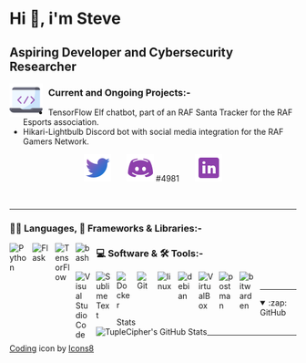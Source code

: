 # Hi 👋, i'm Steve 

## Aspiring Developer and Cybersecurity Researcher

<!-- Badges section -->

<img align="left" alt="Current Projects" width="58px" src="./Icons/icons8-coding-58.png" style="padding-right:10px;" />

<!-- Ongoing projects section -->
### Current and Ongoing Projects:-

  - TensorFlow Elf chatbot, part of an RAF Santa Tracker for the RAF Esports association.
  -	Hikari-Lightbulb Discord bot with social media integration for the RAF Gamers Network.

<!-- Social icons section -->
<p align="center">
  <a href="https://twitter.com/Muonprime"><img width="48px" alt="Twitter" title="Twitter" src="./Icons/icons8-twitter-48.png"/></a>
  &#8287;&#8287;&#8287;&#8287;&#8287;
  <img alt="Discord" width="48px" src="./Icons/icons8-discord-48.png" style="padding-right:3px;" />#4981
  &#8287;&#8287;&#8287;&#8287;&#8287;
  <a href="https://www.linkedin.com/in/stephen-jobling-769480b0/" alt="Linked In"><img width="48px" src="./Icons/icons8-linkedin-48.png"/></a>
</p>

<br />

---
<!-- Badges section -->
### 👨‍💻 Languages, 🧰 Frameworks & Libraries:-
<p>
  <img align="left" alt="Python" width="30px" src="https://cdn.jsdelivr.net/gh/devicons/devicon/icons/python/python-original.svg" style="padding-right:10px;" />
  <img align="left" alt="Flask" width="30px" src="https://cdn.jsdelivr.net/gh/devicons/devicon/icons/flask/flask-original.svg" style="padding-right:10px;" />
  <img align="left" alt="TensorFlow" width="26px" src="https://cdn.jsdelivr.net/gh/devicons/devicon/icons/tensorflow/tensorflow-original.svg" style="padding-right:10px;" />
  <img align="left" alt="bash" width="26px" src="https://cdn.jsdelivr.net/gh/devicons/devicon/icons/bash/bash-original.svg" style="padding-right:10px;" />
</p>


### 💻 Software & 🛠️ Tools:-
<p>
  <img align="left" alt="Visual Studio Code" width="26px" src="https://cdn.jsdelivr.net/gh/devicons/devicon/icons/vscode/vscode-original.svg" style="padding-right:10px;" />
  <img align="left" alt="Sublime Text" width="26px" src="https://img.icons8.com/fluency/48/000000/sublime-text.png" style="padding-right:10px;" />
  <img align="left" alt="Docker" width="26px" src="https://cdn.jsdelivr.net/gh/devicons/devicon/icons/docker/docker-original.svg" style="padding-right:10px;" />
  <img align="left" alt="Git" width="26px" src="https://cdn.jsdelivr.net/gh/devicons/devicon/icons/git/git-original.svg" style="padding-right:10px;" />
  <img align="left" alt="linux" width="26px" src="https://cdn.jsdelivr.net/gh/devicons/devicon/icons/linux/linux-original.svg" style="padding-right:10px;" />
  <img align="left" alt="debian" width="26px" src="https://cdn.jsdelivr.net/gh/devicons/devicon/icons/debian/debian-original.svg" style="padding-right:10px;" />
  <img align="left" alt="VirtualBox" width="26px" src=https://img.icons8.com/fluency/48/000000/virtualbox--v2.png style="padding-right:10px;" />
  <img align="left" alt="postman" width="26px" src="https://cdn.jsdelivr.net/gh/devicons/devicon/icons/postman/postman-original.svg" style="padding-right:10px;" />
  <img align="left" alt="bitwarden" width="26px" src="https://img.icons8.com/fluency/48/000000/bitwarden--v1.png" style="padding-right:10px;" />
</p>

<br />

---

<!-- Stats section -->
<details open>
  <summary>:zap: GitHub Stats</summary>
  <img align="left" alt="TupleCipher's GitHub Stats" src="https://github-readme-stats.vercel.app/api?username=TupleCipher&show_icons=true&hide_border=false&title_color=fff&icon_color=FFE400&bg_color=09131B&text_color=ffffff&border_color=0c1a25" />
</details>

<!-- Copyright mentions section -->
---
<a target="_blank" href="https://icons8.com/icon/oSNGZC0FkU2t/coding">Coding</a> icon by <a target="_blank" href="https://icons8.com">Icons8</a>
<!--
**TupleCipher/TupleCipher** is a ✨ _special_ ✨ repository because its `README.md` (this file) appears on your GitHub profile.

Here are some ideas to get you started:

- 🔭 I’m currently working on ...
- 🌱 I’m currently learning ...
- 👯 I’m looking to collaborate on ...
- 🤔 I’m looking for help with ...
- 💬 Ask me about ...
- 📫 How to reach me: ...
- 😄 Pronouns: ...
- ⚡ Fun fact: ...
-->
